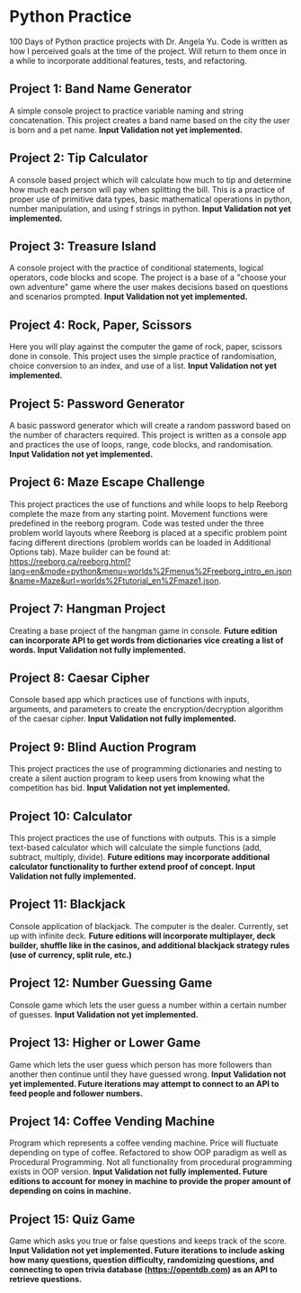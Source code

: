# Python Practice
100 Days of Python practice projects with Dr. Angela Yu.  Code is written as how I perceived goals at the time of the project.  Will return to them once in a while to incorporate additional features, tests, and refactoring.

## Project 1:  Band Name Generator
A simple console project to practice variable naming and string concatenation.  This project creates a band name based on the city the user is born and a pet name.  **Input Validation not yet implemented.**

## Project 2:  Tip Calculator
A console based project which will calculate how much to tip and determine how much each person will pay when splitting the bill.  This is a practice of proper use of primitive data types, basic mathematical operations in python, number manipulation, and using f strings in python.  **Input Validation not yet implemented.**

## Project 3:  Treasure Island
A console project with the practice of conditional statements, logical operators, code blocks and scope.  The project is a base of a "choose your own adventure" game where the user makes decisions based on questions and scenarios prompted.  **Input Validation not yet implemented.**

## Project 4:  Rock, Paper, Scissors
Here you will play against the computer the game of rock, paper, scissors done in console.  This project uses the simple practice of randomisation, choice conversion to an index, and use of a list.  **Input Validation not yet implemented.**

## Project 5:  Password Generator
A basic password generator which will create a random password based on the number of characters required.  This project is written as a console app and practices the use of loops, range, code blocks, and randomisation.  **Input Validation not yet implemented.**

## Project 6:  Maze Escape Challenge
This project practices the use of functions and while loops to help Reeborg complete the maze from any starting point.  Movement functions were predefined in the reeborg program.  Code was tested under the three problem world layouts where Reeborg is placed at a specific problem point facing different directions (problem worlds can be loaded in Additional Options tab).  Maze builder can be found at:  https://reeborg.ca/reeborg.html?lang=en&mode=python&menu=worlds%2Fmenus%2Freeborg_intro_en.json&name=Maze&url=worlds%2Ftutorial_en%2Fmaze1.json.

## Project 7:  Hangman Project
Creating a base project of the hangman game in console.  **Future edition can incorporate API to get words from dictionaries vice creating a list of words.  Input Validation not fully implemented.**

## Project 8:  Caesar Cipher
Console based app which practices use of functions with inputs, arguments, and parameters to create the encryption/decryption algorithm of the caesar cipher.  **Input Validation not fully implemented.**

## Project 9:  Blind Auction Program
This project practices the use of programming dictionaries and nesting to create a silent auction program to keep users from knowing what the competition has bid.  **Input Validation not yet implemented.**

## Project 10:  Calculator
This project practices the use of functions with outputs.  This is a simple text-based calculator which will calculate the simple functions (add, subtract, multiply, divide).  **Future editions may incorporate additional calculator functionality to further extend proof of concept.  Input Validation not fully implemented.**

## Project 11:  Blackjack
Console application of blackjack.  The computer is the dealer.  Currently, set up with infinite deck.  **Future editions will incorporate multiplayer, deck builder, shuffle like in the casinos, and additional blackjack strategy rules (use of currency, split rule, etc.)**

## Project 12:  Number Guessing Game
Console game which lets the user guess a number within a certain number of guesses.  **Input Validation not yet implemented.**

## Project 13:  Higher or Lower Game
Game which lets the user guess which person has more followers than another then continue until they have guessed wrong.  **Input Validation not yet implemented.  Future iterations may attempt to connect to an API to feed people and follower numbers.**

## Project 14:  Coffee Vending Machine
Program which represents a coffee vending machine.  Price will fluctuate depending on type of coffee.  Refactored to show OOP paradigm as well as Procedural Programming.  Not all functionality from procedural programming exists in OOP version.  **Input Validation not fully implemented.  Future editions to account for money in machine to provide the proper amount of depending on coins in machine.**

## Project 15:  Quiz Game
Game which asks you true or false questions and keeps track of the score.  **Input Validation not yet implemented.  Future iterations to include asking how many questions, question difficulty, randomizing questions, and connecting to open trivia database (https://opentdb.com) as an API to retrieve questions.**
